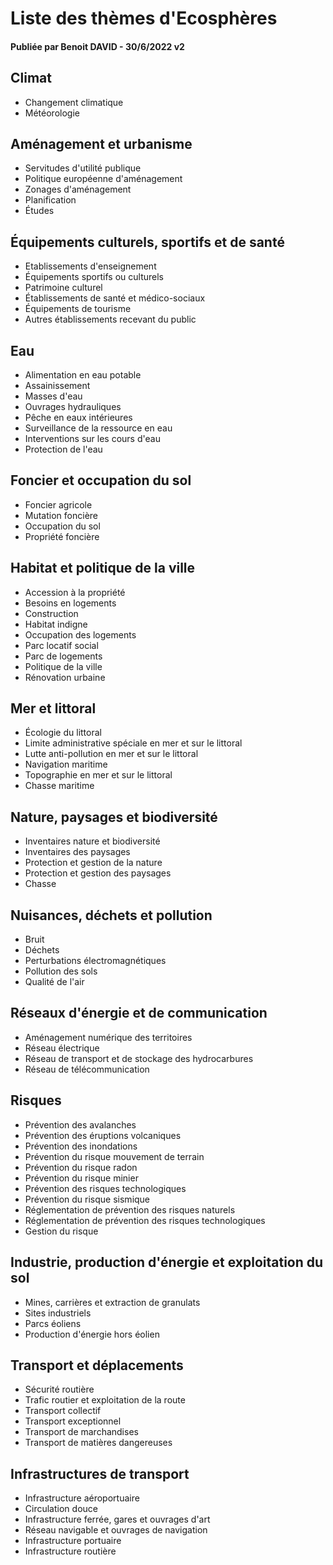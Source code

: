 # Liste des thèmes d'Ecosphères
#### Publiée par Benoit DAVID - 30/6/2022 v2

## Climat

- Changement climatique
- Météorologie

## Aménagement et urbanisme

- Servitudes d'utilité publique
- Politique européenne d'aménagement
- Zonages d'aménagement
- Planification
- Études

## Équipements culturels, sportifs et de santé

- Etablissements d'enseignement
- Équipements sportifs ou culturels
- Patrimoine culturel
- Établissements de santé et médico-sociaux
- Équipements de tourisme
- Autres établissements recevant du public

## Eau

- Alimentation en eau potable
- Assainissement
- Masses d'eau
- Ouvrages hydrauliques
- Pêche en eaux intérieures
- Surveillance de la ressource en eau
- Interventions sur les cours d'eau
- Protection de l'eau

## Foncier et occupation du sol

- Foncier agricole
- Mutation foncière
- Occupation du sol
- Propriété foncière

## Habitat et politique de la ville

- Accession à la propriété
- Besoins en logements
- Construction
- Habitat indigne
- Occupation des logements
- Parc locatif social
- Parc de logements
- Politique de la ville
- Rénovation urbaine

## Mer et littoral

- Écologie du littoral
- Limite administrative spéciale en mer et sur le littoral
- Lutte anti-pollution en mer et sur le littoral
- Navigation maritime
- Topographie en mer et sur le littoral
- Chasse maritime

## Nature, paysages et biodiversité

- Inventaires nature et biodiversité
- Inventaires des paysages
- Protection et gestion de la nature
- Protection et gestion des paysages
- Chasse

## Nuisances, déchets et pollution

- Bruit
- Déchets
- Perturbations électromagnétiques
- Pollution des sols
- Qualité de l'air

## Réseaux d'énergie et de communication

- Aménagement numérique des territoires
- Réseau électrique
- Réseau de transport et de stockage des hydrocarbures
- Réseau de télécommunication

## Risques

- Prévention des avalanches
- Prévention des éruptions volcaniques
- Prévention des inondations
- Prévention du risque mouvement de terrain
- Prévention du risque radon
- Prévention du risque minier
- Prévention des risques technologiques
- Prévention du risque sismique
- Réglementation de prévention des risques naturels
- Réglementation de prévention des risques technologiques
- Gestion du risque

## Industrie, production d'énergie et exploitation du sol

- Mines, carrières et extraction de granulats
- Sites industriels
- Parcs éoliens
- Production d'énergie hors éolien

## Transport et déplacements

- Sécurité routière
- Trafic routier et exploitation de la route
- Transport collectif
- Transport exceptionnel
- Transport de marchandises
- Transport de matières dangereuses

## Infrastructures de transport

- Infrastructure aéroportuaire
- Circulation douce
- Infrastructure ferrée, gares et ouvrages d'art
- Réseau navigable et ouvrages de navigation
- Infrastructure portuaire
- Infrastructure routière

